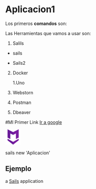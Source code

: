# Aplicacion1

Los primeros **comandos** son:


Las Herramientas que vamos a usar son:

1. Salils
  * sails
  - Sails2
2. Docker

    1.Uno
  
3. Webstorn
4. Postman
5. Dbeaver

#MI Primer Link
[Ir a google](www.google.com)



![alt text](https://github.com/adam-p/markdown-here/raw/master/src/common/images/icon48.png "Logo Title Text 1")


sails new 'Aplicacion'

## Ejemplo

a [Sails](http://sailsjs.org) application
